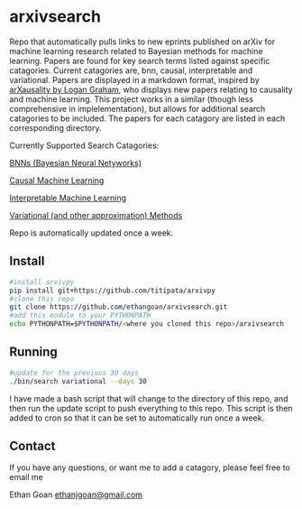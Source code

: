 # arxivsearch

Repo that automatically pulls links to new eprints published on arXiv
for machine learning research related to Bayesian methods for machine learning.
Papers are found for key search terms listed against specific catagories.
Current catagories are, bnn, causal, interpretable and variational.
Papers are displayed in a markdown format, inspired by
[arXausality by Logan Graham](https://github.com/logangraham/arxausality),
who displays new papers relating to causality and machine learning.
This project works in a similar (though less comprehensive in implelementation),
but allows for additional search catagories to be included. The papers for
each catagory are listed in each corresponding directory.

Currently Supported Search Catagories:

[BNNs (Bayesian Neural Netyworks)](https://github.com/ethangoan/arxivsearch/tree/master/bnn)

[Causal Machine Learning](https://github.com/ethangoan/arxivsearch/tree/master/causal)

[Interpretable Machine Learning](https://github.com/ethangoan/arxivsearch/tree/master/interpretable)

[Variational (and other approximation) Methods](https://github.com/ethangoan/arxivsearch/tree/master/variational)



Repo is automatically updated once a week.


## Install
```bash
#install arxivpy
pip install git+https://github.com/titipata/arxivpy
#clone this repo
git clone https://github.com/ethangoan/arxivsearch.git
#add this module to your PYTHONPATH
echo PYTHONPATH=$PYTHONPATH/<where you cloned this repo>/arxivsearch
```

## Running
```bash
#update for the previous 30 days
./bin/search variational --days 30
```
I have made a bash script that will change to the directory of this repo,
and then run the update script to push everything to this repo. This script
is then added to cron so that it can be set to automatically run once a week.


## Contact
If you have any questions, or want me to add a catagory, please feel free to email me

Ethan Goan
ethanjgoan@gmail.com

